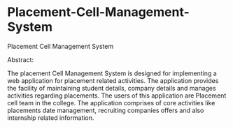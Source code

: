 # Placement-Cell-Management-System
Placement Cell Management System

Abstract:

The placement Cell Management System is designed for implementing a web application for placement related activities. The application provides the facility of maintaining student details, company details and manages activities regarding placements. The users of this application are Placement cell team in the college. The application comprises of core activities like placements date management, recruiting companies offers and also internship related information. 
